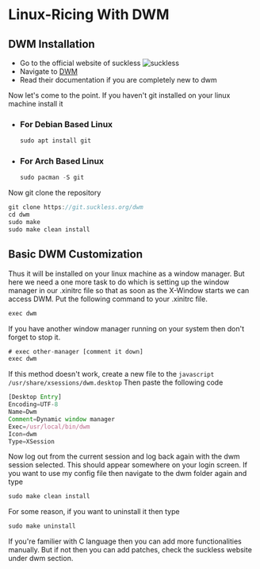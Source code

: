 # Linux-Ricing With DWM

## DWM Installation
- Go to the official website of suckless ![suckless](https://suckless.org/logo.svg)
- Navigate to [DWM](https://dwm.suckless.org/)
- Read their documentation if you are completely new to dwm

Now let's come to the point. If you haven't git installed on your linux machine install it
  - ### For Debian Based Linux
    ```javascript
    sudo apt install git
    ```

  - ### For Arch Based Linux
    ```javascript
    sudo pacman -S git
    ```

Now git clone the repository
```javascript
git clone https://git.suckless.org/dwm
cd dwm
sudo make
sudo make clean install
```  

## Basic DWM Customization
Thus it will be installed on your linux machine as a window manager. But here we need a one more task to do which is setting up the window manager in our .xinitrc file so that as soon as the X-Window starts we can access DWM. Put the following command to your .xinitrc file.
```javascript
exec dwm
```


If you have another window manager running on your system then don't forget to stop it.
```javascript
# exec other-manager [comment it down]
exec dwm
```  


If this method doesn't work, create a new file to the ```javascript /usr/share/xsessions/dwm.desktop``` Then paste the following code
```javascript
[Desktop Entry]
Encoding=UTF-8
Name=Dwm
Comment=Dynamic window manager
Exec=/usr/local/bin/dwm
Icon=dwm
Type=XSession
```


Now log out from the current session and log back again with the dwm session selected. This should appear somewhere on your login screen. If you want to use my config file then navigate to the dwm folder again and type
```javascript
sudo make clean install
```

For some reason, if you want to uninstall it then type
```javascript
sudo make uninstall
```

If you're familier with C language then you can add more functionalities manually. But if not then you can add patches, check the suckless website under dwm section.
